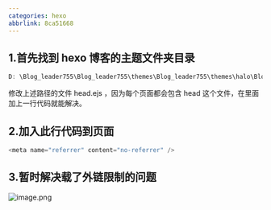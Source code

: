 ```yaml
---
categories: hexo
abbrlink: 8ca51668
---
```


## 1.首先找到 hexo 博客的主题文件夹目录

```javascript
D: \Blog_leader755\Blog_leader755\themes\Blog_leader755\themes\halo\Blog_leader755\themes\halo\layout\Blog_leader755\themes\halo\layout\_partial\Blog_leader755\themes\halo\layout\_partial\head.ejs;
```

修改上述路径的文件 head.ejs ，因为每个页面都会包含 head 这个文件，在里面加上一行代码就能解决。

## 2.加入此行代码到页面<head></head>

```javascript
<meta name="referrer" content="no-referrer" />
```

## 3.暂时解决载了外链限制的问题

![image.png](https://cdn.nlark.com/yuque/0/2020/png/241787/1595671131433-aced588a-b41e-406a-acf6-6133df722701.png#align=left&display=inline&height=195&margin=%5Bobject%20Object%5D&name=image.png&originHeight=390&originWidth=1288&size=105257&status=done&style=none&width=644)
